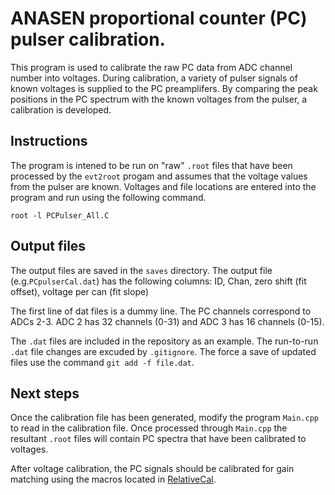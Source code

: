 # ANASEN proportional counter (PC) pulser calibration.
This program is used to calibrate the raw PC data from ADC channel number into voltages. During calibration, a variety of pulser signals of known voltages is supplied to the PC preamplifers. By comparing the peak positions in the PC spectrum with the known voltages from the pulser, a calibration is developed.
 
## Instructions
The program is intened to be run on "raw" `.root` files that have been processed by the `evt2root` progam and assumes that the voltage values from the pulser are known. Voltages and file locations are entered into the program and run using the following command.
````
root -l PCPulser_All.C
````

## Output files
The output files are saved in the `saves` directory.
The output file (e.g.`PCpulserCal.dat`) has the following columns:
 ID, Chan, zero shift (fit offset), voltage per can (fit slope)

The first line of dat files is a dummy line.
The PC channels correspond to ADCs 2-3.
ADC 2  has 32 channels (0-31) and ADC 3 has 16 channels (0-15).

The `.dat` files are included in the repository as an example. The run-to-run `.dat` file changes are excuded by `.gitignore`. The force a save of updated files use the command `git add -f file.dat`.

## Next steps
Once the calibration file has been generated, modify the program `Main.cpp` to read in the calibration file. Once processed through `Main.cpp` the resultant `.root` files will contain PC spectra that have been calibrated to voltages.

After voltage calibration, the PC signals should be calibrated for gain matching using the macros located in [RelativeCal](../RelativeCal).
